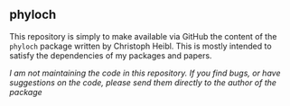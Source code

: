 ## phyloch

This repository is simply to make available via GitHub the content of the
`phyloch` package written by Christoph Heibl. This is mostly intended to
satisfy the dependencies of my packages and papers.

*I am not maintaining the code in this repository. If you find bugs, or have
suggestions on the code, please send them directly to the author of the package*

